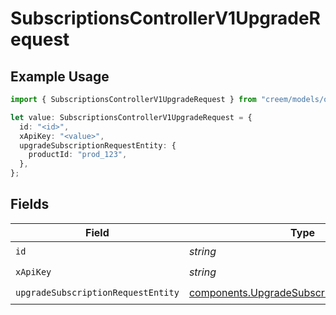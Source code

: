 # SubscriptionsControllerV1UpgradeRequest

## Example Usage

```typescript
import { SubscriptionsControllerV1UpgradeRequest } from "creem/models/operations";

let value: SubscriptionsControllerV1UpgradeRequest = {
  id: "<id>",
  xApiKey: "<value>",
  upgradeSubscriptionRequestEntity: {
    productId: "prod_123",
  },
};
```

## Fields

| Field                                                                                                      | Type                                                                                                       | Required                                                                                                   | Description                                                                                                |
| ---------------------------------------------------------------------------------------------------------- | ---------------------------------------------------------------------------------------------------------- | ---------------------------------------------------------------------------------------------------------- | ---------------------------------------------------------------------------------------------------------- |
| `id`                                                                                                       | *string*                                                                                                   | :heavy_check_mark:                                                                                         | N/A                                                                                                        |
| `xApiKey`                                                                                                  | *string*                                                                                                   | :heavy_check_mark:                                                                                         | N/A                                                                                                        |
| `upgradeSubscriptionRequestEntity`                                                                         | [components.UpgradeSubscriptionRequestEntity](../../models/components/upgradesubscriptionrequestentity.md) | :heavy_check_mark:                                                                                         | N/A                                                                                                        |